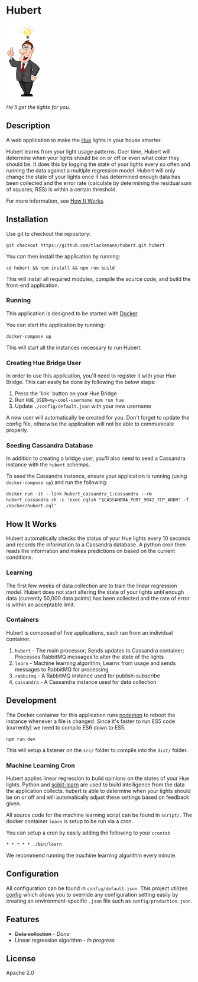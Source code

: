 # Hubert

![He'll get the lights for you](asset/hubert-sm.jpg)

_He'll get the lights for you._

## Description

A web application to make the [Hue](http://meethue.com) lights in your house smarter.

Hubert learns from your light usage patterns. Over time, Hubert will determine
when your lights should be on or off or even what color they should be. It does
this by logging the state of your lights every so often and running the data
against a multiple regression model. Hubert will only change the state of your
lights once it has determined enough data has been collected and the error rate
(calculate by determining the residual sum of squares, RSS) is within a certain
threshold.

For more information, see [How It Works](#how-it-works).

## Installation

Use git to checkout the repository:

```
git checkout https://github.com/tlackemann/hubert.git hubert
```

You can then install the application by running:

```
cd hubert && npm install && npm run build
```

This will install all required modules, compile the source code, and build the
front-end application.

### Running

This application is designed to be started with [Docker](https://docker.com/).

You can start the application by running:

```
docker-compose up
```

This will start all the instances necessary to run Hubert.

### Creating Hue Bridge User

In order to use this application, you'll need to register it with your Hue
Bridge. This can easily be done by following the below steps:

1. Press the 'link' button on your Hue Bridge
2. Run `HUE_USER=my-cool-username npm run hue`
3. Update `./config/default.json` with your new username

A new user will automatically be created for you. Don't forget to update the
config file, otherwise the application will not be able to communicate properly.

### Seeding Cassandra Database

In addition to creating a bridge user, you'll also need to seed a Cassandra
instance with the `hubert` schemas.

To seed the Cassandra instance, ensure your application is running (using
`docker-compose up`) and run the following:

```
docker run -it --link hubert_cassandra_1:cassandra --rm hubert_cassandra sh -c 'exec cqlsh "$CASSANDRA_PORT_9042_TCP_ADDR" -f /docker/hubert.cql'
```

## How It Works

Hubert automatically checks the status of your Hue lights every 10 seconds
and records the information to a Cassandra database. A python cron then reads
the information and makes predictions on based on the current conditions.

### Learning

The first few weeks of data collection are to train the linear regression model.
Hubert does not start altering the state of your lights until enough data
(currently 50,000 data points) has been collected and the rate of error is
within an acceptable limit.

### Containers

Hubert is composed of five applications, each ran from an individual container.

 1. `hubert` - The main processor; Sends updates to Cassandra container; Processes RabbitMQ messages to alter the state of the lights
 2. `learn` - Machine learning algorithm; Learns from usage and sends messages to RabbitMQ for processing
 3. `rabbitmq` - A RabbitMQ instance used for publish-subscribe
 4. `cassandra` - A Cassandra instance used for data collection

## Development

The Docker container for this application runs [nodemon]() to reboot the instance
whenever a file is changed. Since it's faster to run ES5 code (currently) we
need to compile ES6 down to ES5.

```
npm run dev
```

This will setup a listener on the `src/` folder to compile into the `dist/`
folder.

### Machine Learning Cron

Hubert applies linear regression to build opinions on the states of your Hue
lights. Python and [scikit-learn](http://scikit-learn.org/stable/) are used
to build intelligence from the data the application collects. hubert is able
to determine when your lights should be on or off and will automatically adjust
these settings based on feedback given.

All source code for the machine learning script can be found in `script/`. The
docker container `learn` is setup to be run via a cron.

You can setup a cron by easily adding the following to your `crontab`

```
* * * * * ./bin/learn
```

We recommend running the machine learning algorithm every minute.

## Configuration

All configuration can be found in `config/default.json`. This project utilizes
[config](https://www.npmjs.com/package/config) which allows you to override any
configuration setting easily by creating an environment-specific `.json` file
such as `config/production.json`.

## Features

* ~~Data collection~~ - *Done*
* Linear regression algorithm - *In progress*

## License

Apache 2.0
